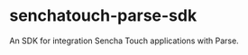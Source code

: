 senchatouch-parse-sdk
=====================

An SDK for integration Sencha Touch applications with Parse.
